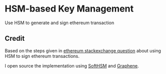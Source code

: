 # HSM-based Key Management 
Use HSM to generate and sign ethereum transaction

 
## Credit 
Based on the steps given in [ethereum stackexchange question](https://ethereum.stackexchange.com/questions/73192/using-aws-cloudhsm-to-sign-transactions 
) about using HSM to sign ethereum transactions.


I open source the implementation using [SoftHSM](https://github.com/opendnssec/SoftHSMv2) and [Graphene](https://github.com/PeculiarVentures/graphene).
